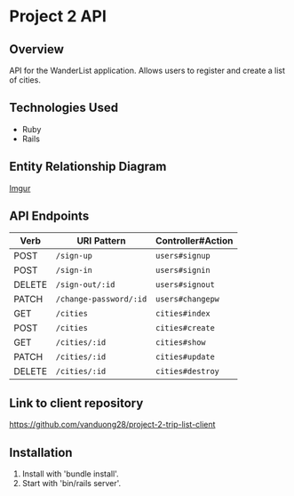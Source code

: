 # Project 2 API

## Overview
API for the WanderList application. Allows users to register and
create a list of cities.

## Technologies Used
-   Ruby
-   Rails

## Entity Relationship Diagram
[Imgur](http://i.imgur.com/JOvIbe0.jpg)

## API Endpoints

| Verb   | URI Pattern            | Controller#Action |
|--------|------------------------|-------------------|
| POST   | `/sign-up`             | `users#signup`    |
| POST   | `/sign-in`             | `users#signin`    |
| DELETE | `/sign-out/:id`        | `users#signout`   |
| PATCH  | `/change-password/:id` | `users#changepw`  |
| GET    | `/cities`              | `cities#index`    |
| POST   | `/cities`              | `cities#create`   |
| GET    | `/cities/:id`          | `cities#show`     |
| PATCH  | `/cities/:id`          | `cities#update`   |
| DELETE | `/cities/:id`          | `cities#destroy`  |


## Link to client repository
https://github.com/vanduong28/project-2-trip-list-client

## Installation
1. Install with 'bundle install'.
2. Start with 'bin/rails server'.
